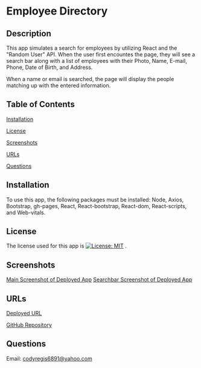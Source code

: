 # Employee Directory

## Description
This app simulates a search for employees by utilizing React and the "Random User" API. When the user first encountes the page, they will see a search bar along with a list of employees with their Photo, Name, E-mail, Phone, Date of Birth, and Address. 

When a name or email is searched, the page will display the people matching up with the entered information.

## Table of Contents
[Installation](#installation)

[License](#license)

[Screenshots](#screenshots)

[URLs](#urls)

[Questions](#questions)

## Installation
To use this app, the following packages must be installed: Node, Axios, Bootstrap, gh-pages, React, React-bootstrap, React-dom, React-scripts, and Web-vitals.

## License
The license used for this app is [![License: MIT](https://img.shields.io/badge/License-MIT-yellow.svg)](https://opensource.org/licenses/MIT) .

## Screenshots
[Main Screenshot of Deployed App](images/main.png)
[Searchbar Screenshot of Deployed App](images/search.png)

## URLs
[Deployed URL](https://codyregis6891.github.io/employee-directory/)

[GitHub Repository](https://github.com/codyregis6891/employee-directory)

## Questions

Email: codyregis6891@yahoo.com